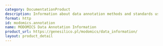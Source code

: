 ```yaml
---
category: DocumentationProduct
description: Information about data annotation methods and standards used in MODOMICS.
format: http
id: modomics.annotation
name: MODOMICS Data Annotation Information
product_url: https://genesilico.pl/modomics/data_information/
layout: product_detail
---
```


